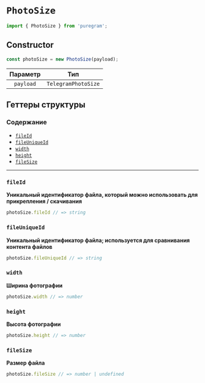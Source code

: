 # `PhotoSize`

```ts
import { PhotoSize } from 'puregram';
```

## Constructor

```ts
const photoSize = new PhotoSize(payload);
```

| Параметр  |         Тип         |
| :-------: | :-----------------: |
| `payload` | `TelegramPhotoSize` |

## Геттеры структуры

### Содержание

* [`fileId`](#fileid)
* [`fileUniqueId`](#fileuniqueid)
* [`width`](#width)
* [`height`](#height)
* [`fileSize`](#filesize)

---

### `fileId`

**Уникальный идентификатор файла, который можно использовать для прикрепления / скачивания**

```ts
photoSize.fileId // => string
```

### `fileUniqueId`

**Уникальный идентификатор файла; используется для сравнивания контента файлов**

```ts
photoSize.fileUniqueId // => string
```

### `width`

**Ширина фотографии**

```ts
photoSize.width // => number
```

### `height`

**Высота фотографии**

```ts
photoSize.height // => number
```

### `fileSize`

**Размер файла**

```ts
photoSize.fileSize // => number | undefined
```